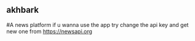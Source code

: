 ## akhbark

#A news platform
if u wanna use the app try change the api key and get new one from https://newsapi.org
